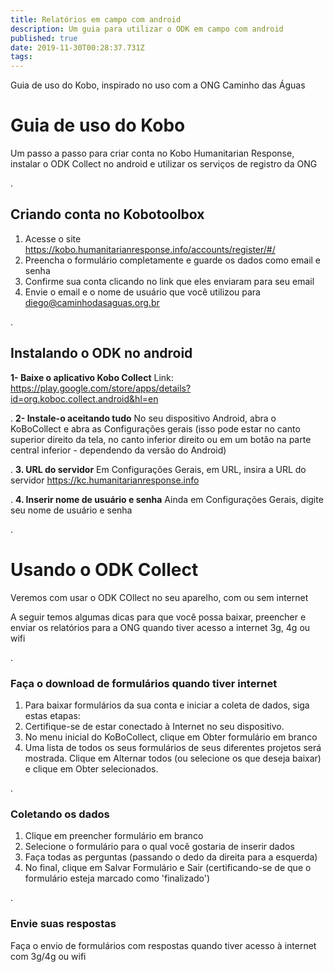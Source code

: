 ```yaml
---
title: Relatórios em campo com android
description: Um guia para utilizar o ODK em campo com android
published: true
date: 2019-11-30T00:28:37.731Z
tags: 
---
```


Guia de uso do Kobo, inspirado no uso com a ONG Caminho das Águas
# Guia de uso do Kobo
Um passo a passo para criar conta no Kobo Humanitarian Response, instalar o ODK Collect no android e utilizar os serviços de registro da ONG

.
## Criando conta no Kobotoolbox

1. Acesse o site https://kobo.humanitarianresponse.info/accounts/register/#/
1. Preencha o formulário completamente e guarde os dados como email e senha
1. Confirme sua conta clicando no link que eles enviaram para seu email
1. Envie o email e o nome de usuário que você utilizou para diego@caminhodasaguas.org.br

.
## Instalando o ODK no android
**1- Baixe o aplicativo Kobo Collect**
Link: https://play.google.com/store/apps/details?id=org.koboc.collect.android&hl=en

.
**2- Instale-o aceitando tudo**
No seu dispositivo Android, abra o KoBoCollect e abra as Configurações gerais (isso pode estar no canto superior direito da tela, no canto inferior direito ou em um botão na parte central inferior - dependendo da versão do Android)

.
**3. URL do servidor**
Em Configurações Gerais, em URL, insira a URL do servidor
https://kc.humanitarianresponse.info

.
**4. Inserir nome de usuário e senha**
Ainda em Configurações Gerais, digite seu nome de usuário e senha

.
# Usando o ODK Collect 
Veremos com usar o ODK COllect no seu aparelho, com ou sem internet

A seguir temos algumas dicas para que você possa baixar, preencher e enviar os relatórios para a ONG quando tiver acesso a internet 3g, 4g ou wifi

.
### Faça o download de formulários quando tiver internet

1. Para baixar formulários da sua conta e iniciar a coleta de dados, siga estas etapas:
1. Certifique-se de estar conectado à Internet no seu dispositivo. 
1. No menu inicial do KoBoCollect, clique em Obter formulário em branco
1. Uma lista de todos os seus formulários de seus diferentes projetos será mostrada. Clique em Alternar todos (ou selecione os que deseja baixar) e clique em Obter selecionados.

.
### Coletando os dados
1. Clique em preencher formulário em branco
1. Selecione o formulário para o qual você gostaria de inserir dados
1. Faça todas as perguntas (passando o dedo da direita para a esquerda)
1. No final, clique em Salvar Formulário e Sair (certificando-se de que o formulário esteja marcado como 'finalizado')

.
### Envie suas respostas
Faça o envio de formulários com respostas quando tiver acesso à internet com 3g/4g ou wifi